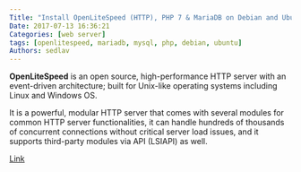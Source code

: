 ```yaml
---
Title: "Install OpenLiteSpeed (HTTP), PHP 7 & MariaDB on Debian and Ubuntu"
Date: 2017-07-13 16:36:21
Categories: [web server]
tags: [openlitespeed, mariadb, mysql, php, debian, ubuntu]
Authors: sedlav
---
```


**OpenLiteSpeed** is an open source, high-performance HTTP server with an event-driven architecture; built for Unix-like operating systems including Linux and Windows OS.

It is a powerful, modular HTTP server that comes with several modules for common HTTP server functionalities, it can handle hundreds of thousands of concurrent connections without critical server load issues, and it supports third-party modules via API (LSIAPI) as well.

[Link](https://www.tecmint.com/install-openlitespeed-php-7-mariadb-on-debian-and-ubuntu/)
